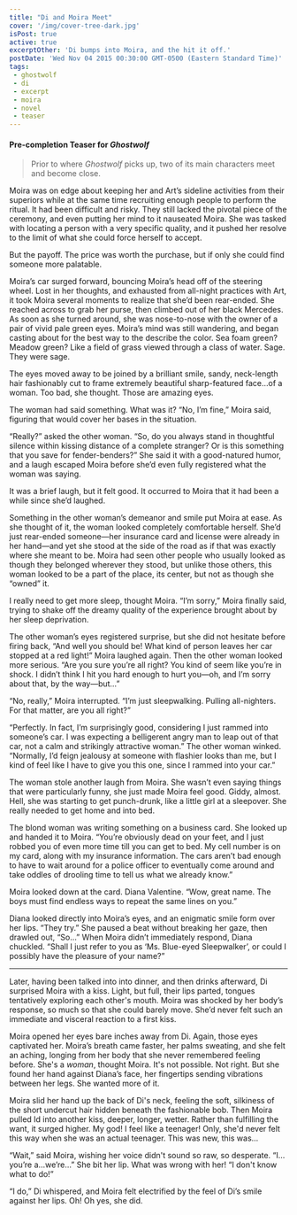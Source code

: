 ```yaml
---
title: "Di and Moira Meet"
cover: '/img/cover-tree-dark.jpg'
isPost: true
active: true
excerptOther: 'Di bumps into Moira, and the hit it off.'
postDate: 'Wed Nov 04 2015 00:30:00 GMT-0500 (Eastern Standard Time)'
tags:
 - ghostwolf
 - di
 - excerpt
 - moira
 - novel
 - teaser
---
```


#### Pre-completion Teaser for *Ghostwolf*

> Prior to where *Ghostwolf* picks up, two of its main characters meet and become close.

Moira was on edge about keeping her and Art’s sideline activities from their superiors while at the same time recruiting enough people to perform the ritual. It had been difficult and risky.  They still lacked the pivotal piece of the ceremony, and even putting her mind to it nauseated Moira.  She was tasked with locating a person with a very specific quality, and it pushed her resolve to the limit of what she could force herself to accept.

But the payoff. The price was worth the purchase, but if only she could find someone more palatable.

Moira’s car surged forward, bouncing Moira’s head off of the steering wheel. Lost in her thoughts, and exhausted from all-night practices with Art, it took Moira several moments to realize that she’d been rear-ended. She reached across to grab her purse, then climbed out of her black Mercedes. As soon as she turned around, she was nose-to-nose with the owner of a pair of vivid pale green eyes. Moira’s mind was still wandering, and began casting about for the best way to the describe the color. Sea foam green? Meadow green? Like a field of grass viewed through a class of water. Sage. They were sage.

The eyes moved away to be joined by a brilliant smile, sandy, neck-length hair fashionably cut to frame extremely beautiful sharp-featured face…of a woman. Too bad, she thought. Those are amazing eyes.

The woman had said something. What was it? “No, I’m fine,” Moira said, figuring that would cover her bases in the situation.

“Really?” asked the other woman. “So, do you always stand in thoughtful silence within kissing distance of a complete stranger? Or is this something that you save for fender-benders?” She said it with a good-natured humor, and a laugh escaped Moira before she’d even fully registered what the woman was saying.

It was a brief laugh, but it felt good. It occurred to Moira that it had been a while since she’d laughed.

Something in the other woman’s demeanor and smile put Moira at ease. As she thought of it, the woman looked completely comfortable herself. She’d just rear-ended someone—her insurance card and license were already in her hand—and yet she stood at the side of the road as if that was exactly where she meant to be. Moira had seen other people who  usually looked as though they belonged wherever they stood, but unlike those others, this woman looked to be a part of the place, its center, but not as though she “owned” it.

I really need to get more sleep, thought Moira. “I’m sorry,” Moira finally said, trying to shake off the dreamy quality of the experience brought about by her sleep deprivation.

The other woman’s eyes registered surprise, but she did not hesitate before firing back, “And well you should be! What kind of person leaves her car stopped at a red light!” Moira laughed again. Then the other woman looked more serious. “Are you sure you’re all right? You kind of seem like you’re in shock. I didn’t think I hit you hard enough to hurt you—oh, and I’m sorry about that, by the way—but…”

“No, really,” Moira interrupted. “I’m just sleepwalking. Pulling all-nighters. For that matter, are you all right?”

“Perfectly. In fact, I’m surprisingly good, considering I just rammed into someone’s car. I was expecting a belligerent angry man to leap out of that car, not a calm and strikingly attractive woman.” The other woman winked. “Normally, I’d feign jealousy at someone with flashier looks than me, but I kind of feel like I have to give you this one, since I rammed into your car.”

The woman stole another laugh from Moira. She wasn’t even saying things that were particularly funny, she just made Moira feel good. Giddy, almost. Hell, she was starting to get punch-drunk, like a little girl at a sleepover. She really needed to get home and into bed.

The blond woman was writing something on a business card. She looked up and handed it to Moira. “You’re obviously dead on your feet, and I just robbed you of even more time till you can get to bed. My cell number is on my card, along with my insurance information. The cars aren’t bad enough to have to wait around for a police officer to eventually come around and take oddles of drooling time to tell us what we already know.”

Moira looked down at the card. Diana Valentine. “Wow, great name. The boys must find endless ways to repeat the same lines on you.”

Diana looked directly into Moira’s eyes, and an enigmatic smile form over her lips. “They try.” She paused a beat without breaking her gaze, then drawled out, “So…” When Moira didn’t immediately respond, Diana chuckled. “Shall I just refer to you as ‘Ms. Blue-eyed Sleepwalker’, or could I possibly have the pleasure of your name?”

---

Later, having been talked into into dinner, and then drinks afterward, Di surprised Moira with a kiss. Light, but full, their lips parted, tongues tentatively exploring each other's mouth. Moira was shocked by her body’s response, so much so that she could barely move. She’d never felt such an immediate and visceral reaction to a first kiss.

Moira opened her eyes bare inches away from Di. Again, those eyes captivated her. Moira’s breath came faster, her palms sweating, and she felt an aching, longing from her body that she never remembered feeling before. She's a *woman*, thought Moira. It's not possible. Not right. But she found her hand against Diana’s face, her fingertips sending vibrations between her legs. She wanted more of it.

Moira slid her hand up the back of Di's neck, feeling the soft, silkiness of the short undercut hair hidden beneath the fashionable bob. Then Moira pulled Id into another kiss, deeper, longer, wetter. Rather than fulfilling the want, it surged higher. My god! I feel like a teenager! Only, she'd never felt this way when she was an actual teenager. This was new, this was…

“Wait,” said Moira, wishing her voice didn't sound so raw, so desperate. “I…you’re a…we’re…” She bit her lip. What was wrong with her! “I don't know what to do!”

“I do,” Di whispered, and Moira felt electrified by the feel of Di’s smile against her lips. Oh! Oh yes, she did.